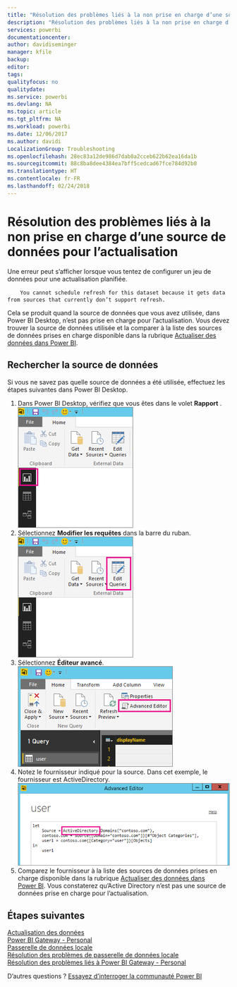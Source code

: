 ```yaml
---
title: "Résolution des problèmes liés à la non prise en charge d’une source de données pour l’actualisation"
description: "Résolution des problèmes liés à la non prise en charge d’une source de données pour l’actualisation"
services: powerbi
documentationcenter: 
author: davidiseminger
manager: kfile
backup: 
editor: 
tags: 
qualityfocus: no
qualitydate: 
ms.service: powerbi
ms.devlang: NA
ms.topic: article
ms.tgt_pltfrm: NA
ms.workload: powerbi
ms.date: 12/06/2017
ms.author: davidi
LocalizationGroup: Troubleshooting
ms.openlocfilehash: 28ec83a12de986d7dab0a2cceb622b62ea16da1b
ms.sourcegitcommit: 88c8ba8dee4384ea7bff5cedcad67fce784d92b0
ms.translationtype: HT
ms.contentlocale: fr-FR
ms.lasthandoff: 02/24/2018
---
```

# <a name="troubleshooting-unsupported-data-source-for-refresh"></a>Résolution des problèmes liés à la non prise en charge d’une source de données pour l’actualisation
Une erreur peut s’afficher lorsque vous tentez de configurer un jeu de données pour une actualisation planifiée.

        You cannot schedule refresh for this dataset because it gets data from sources that currently don’t support refresh.

Cela se produit quand la source de données que vous avez utilisée, dans Power BI Desktop, n’est pas prise en charge pour l’actualisation. Vous devez trouver la source de données utilisée et la comparer à la liste des sources de données prises en charge disponible dans la rubrique [Actualiser des données dans Power BI](refresh-data.md). 

## <a name="find-the-data-source"></a>Rechercher la source de données
Si vous ne savez pas quelle source de données a été utilisée, effectuez les étapes suivantes dans Power BI Desktop.  

1. Dans Power BI Desktop, vérifiez que vous êtes dans le volet **Rapport** .  
   ![](media/service-admin-troubleshoot-unsupported-data-source-for-refresh/tshoot-report-pane.png)
2. Sélectionnez **Modifier les requêtes** dans la barre du ruban.  
   ![](media/service-admin-troubleshoot-unsupported-data-source-for-refresh/tshoot-edit-queries.png)
3. Sélectionnez **Éditeur avancé**.  
   ![](media/service-admin-troubleshoot-unsupported-data-source-for-refresh/tshoot-advanced-editor.png)
4. Notez le fournisseur indiqué pour la source.  Dans cet exemple, le fournisseur est ActiveDirectory.  
   ![](media/service-admin-troubleshoot-unsupported-data-source-for-refresh/tshoot-provider.png)
5. Comparez le fournisseur à la liste des sources de données prises en charge disponible dans la rubrique [Actualiser des données dans Power BI](refresh-data.md).  Vous constaterez qu’Active Directory n’est pas une source de données prise en charge pour l’actualisation.  

## <a name="next-steps"></a>Étapes suivantes
[Actualisation des données](refresh-data.md)  
[Power BI Gateway - Personal](personal-gateway.md)  
[Passerelle de données locale](service-gateway-onprem.md)  
[Résolution des problèmes de passerelle de données locale](service-gateway-onprem-tshoot.md)  
[Résolution des problèmes liés à Power BI Gateway - Personal](service-admin-troubleshooting-power-bi-personal-gateway.md)  

D’autres questions ? [Essayez d’interroger la communauté Power BI](http://community.powerbi.com/)

